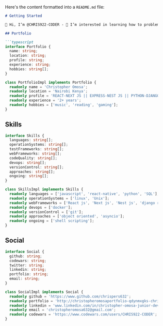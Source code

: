 Here's the content formatted into a `README.md` file:

```markdown
# Getting Started

👋 Hi, I’m @CHRIS922-CODER - 👀 I’m interested in learning how to problem solve using code.

## Portfolio

```typescript
interface Portfolio {
  name: string;
  location: string;
  profile: string;
  experience: string;
  hobbies: string[];
}

class PortfolioImpl implements Portfolio {
  readonly name = 'Christopher Omosa';
  readonly location = 'Nairobi Kenya';
  readonly profile = 'REACT-NEXT JS || EXPRESS-NEST JS || PYTHON-DJANGO-FLASK';
  readonly experience = '2+ years';
  readonly hobbies = ['music', 'reading', 'gaming'];
}
```

## Skills

```typescript
interface Skills {
  languages: string[];
  operationSystems: string[];
  testFrameworks: string[];
  webFrameworks: string[];
  codeQuality: string[];
  devops: string[];
  versionControl: string[];
  approaches: string[];
  ongoing: string[];
}

class SkillsImpl implements Skills {
  readonly languages = ['javascript', 'react-native', 'python', 'SQL'];
  readonly operationSystems = ['linux', 'Unix'];
  readonly webFrameworks = ['React js', 'Next js', 'Nest js', 'django rest-framework'];
  readonly devops = ['docker'];
  readonly versionControl = ['git'];
  readonly approaches = ['object oriented', 'asyncio'];
  readonly ongoing = ['shell scripting'];
}
```

## Social

```typescript
interface Social {
  github: string;
  codewars: string;
  twitter: string;
  linkedin: string;
  portfolio: string;
  email: string;
}

class SocialImpl implements Social {
  readonly github = 'https://www.github.com/chrispers632';
  readonly portfolio = 'http://christopheromosaportfolio-qdynmxgks-chris922-coders-projects.vercel.app/';
  readonly linkedin = 'www.linkedin.com/in/christopher-omosa-junior-dev-788757219';
  readonly email = 'christopheromosa632@gmail.com';
  readonly codewars = 'https://www.codewars.com/users/CHRIS922-CODER';
}
```
